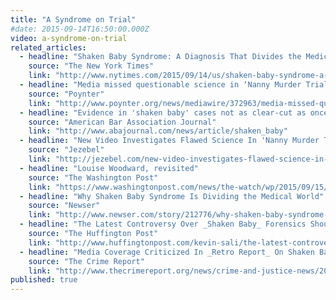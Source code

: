 ```yaml
---
title: "A Syndrome on Trial"
#date: 2015-09-14T16:50:00.000Z
video: a-syndrome-on-trial
related_articles:
  - headline: "Shaken Baby Syndrome: A Diagnosis That Divides the Medical World"
    source: "The New York Times"
    link: "http://www.nytimes.com/2015/09/14/us/shaken-baby-syndrome-a-diagnosis-that-divides-the-medical-world.html"
  - headline: "Media missed questionable science in ‘Nanny Murder Trial,’ new doc shows"
    source: "Poynter"
    link: "http://www.poynter.org/news/mediawire/372963/media-missed-questionable-science-in-nanny-murder-trial-new-doc-shows/"
  - headline: "Evidence in 'shaken baby' cases not as clear-cut as once thought, expert says"
    source: "American Bar Association Journal"
    link: "http://www.abajournal.com/news/article/shaken_baby"
  - headline: "New Video Investigates Flawed Science In 'Nanny Murder Trial'"
    source: "Jezebel"
    link: "http://jezebel.com/new-video-investigates-flawed-science-in-nanny-murder-t-1730590719"
  - headline: "Louise Woodward, revisited"
    source: "The Washington Post"
    link: "https://www.washingtonpost.com/news/the-watch/wp/2015/09/15/louise-woodward-revisited/"
  - headline: "Why Shaken Baby Syndrome Is Dividing the Medical World"
    source: "Newser"
    link: "http://www.newser.com/story/212776/why-shaken-baby-syndrome-is-dividing-the-medical-world.html"
  - headline: "The Latest Controversy Over _Shaken Baby_ Forensics Should Surprise No One"
    source: "The Huffington Post"
    link: "http://www.huffingtonpost.com/kevin-sali/the-latest-controversy-ov_b_8143180.html"
  - headline: "Media Coverage Criticized In _Retro Report_ On Shaken Baby Trial"
    source: "The Crime Report"
    link: "http://www.thecrimereport.org/news/crime-and-justice-news/2015-09-media-missed-in-nanny-trial"
published: true
---
```


